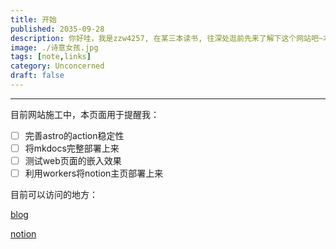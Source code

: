 ```yaml
---
title: 开始
published: 2035-09-28
description: 你好哇，我是zzw4257, 在某三本读书, 往深处逛前先来了解下这个网站吧~本博客主要存放一些综合性的内容，学术性内容请上拐"blog"，资源站则存放在 "resource" 中...更多内容请各位自己探索啦。
image: ./诗意女孩.jpg
tags: [note,links]
category: Unconcerned
draft: false
---
```

---

目前网站施工中，本页面用于提醒我：

- [ ] 完善astro的action稳定性
- [ ] 将mkdocs完整部署上来
- [ ] 测试web页面的嵌入效果
- [ ] 利用workers将notion主页部署上来

目前可以访问的地方：

 [blog](https://blog.zzw4257.cn)

[notion](https://zzw4257.notion.site/10edec152e1d809bbf72d55fd068fbb8)
